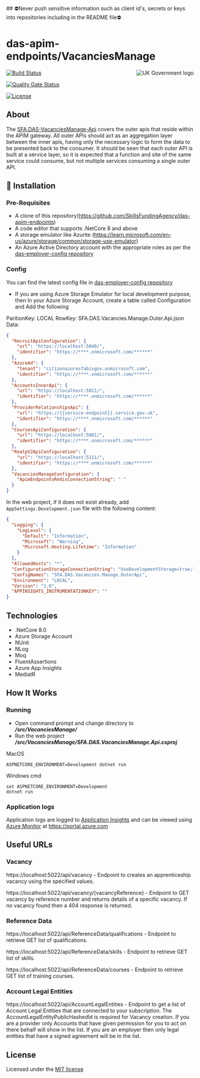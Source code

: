 ﻿﻿## ⛔Never push sensitive information such as client id's, secrets or keys into repositories including in the README file⛔

# das-apim-endpoints/VacanciesManage

<img src="https://avatars.githubusercontent.com/u/9841374?s=200&v=4" align="right" alt="UK Government logo">

[![Build Status](https://sfa-gov-uk.visualstudio.com/Digital%20Apprenticeship%20Service/_apis/build/status%2FAPIM%2Fdas-apim-endpoints-VacanciesManage?repoName=SkillsFundingAgency%2Fdas-apim-endpoints&branchName=master)](https://sfa-gov-uk.visualstudio.com/Digital%20Apprenticeship%20Service/_build/latest?definitionId=2882&repoName=SkillsFundingAgency%2Fdas-apim-endpoints&branchName=master)

[![Quality Gate Status](https://sonarcloud.io/api/project_badges/measure?project=SkillsFundingAgency_das-apim-endpoints_VacanciesManage&metric=alert_status)](https://sonarcloud.io/summary/new_code?id=SkillsFundingAgency_das-apim-endpoints_VacanciesManage)

[![License](https://img.shields.io/badge/license-MIT-lightgrey.svg?longCache=true&style=flat-square)](https://en.wikipedia.org/wiki/MIT_License)

## About

The [SFA.DAS-VacanciesManage-Api](https://github.com/SkillsFundingAgency/das-apim-endpoints/tree/master/src/VacanciesManage) covers the outer apis that reside within the APIM gateway. All outer APIs should act as an aggregation layer between the inner apis, having only the necessary logic to form the data to be presented back to the consumer. It should be seen that each outer API is built at a service layer, so it is expected that a function and site of the same service could consume, but not multiple services consuming a single outer API.

## 🚀 Installation

### Pre-Requisites
* A clone of this repository(https://github.com/SkillsFundingAgency/das-apim-endpoints)
* A code editor that supports .NetCore 8 and above
* A storage emulator like Azurite (https://learn.microsoft.com/en-us/azure/storage/common/storage-use-emulator)
* An Azure Active Directory account with the appropriate roles as per the [das-employer-config repository](https://github.com/SkillsFundingAgency/das-employer-config/blob/master/das-apim-endpoints/SFA.DAS.Vacancies.Manage.OuterApi.json)

### Config
You can find the latest config file in [das-employer-config repository](https://github.com/SkillsFundingAgency/das-employer-config/blob/master/das-apim-endpoints/SFA.DAS.Vacancies.Manage.OuterApi.json)

* If you are using Azure Storage Emulator for local development purpose, then In your Azure Storage Account, create a table called Configuration and Add the following

ParitionKey: LOCAL
RowKey: SFA.DAS.Vacancies.Manage.Outer.Api.json
Data:
```json
{
  "RecruitApiConfiguration": {
    "url": "https://localhost:5040/",
    "identifier": "https://****.onmicrosoft.com/******"
  },
  "AzureAd": {
    "tenant": "citizenazuresfabisgov.onmicrosoft.com",
    "identifier": "https://****.onmicrosoft.com/******"
  },
  "AccountsInnerApi": {
    "url": "https://localhost:5011/",
    "identifier": "https://****.onmicrosoft.com/******"
  },
  "ProviderRelationshipsApi": {
    "url": "https://{{service-endpoint}}.service.gov.uk",
    "identifier": "https://****.onmicrosoft.com/******"
  },
  "CoursesApiConfiguration": {
    "url": "https://localhost:5001/",
    "identifier": "https://****.onmicrosoft.com/******"
  },
  "RoatpV2ApiConfiguration": {
    "url": "https://localhost:5111/",
    "identifier": "https://****.onmicrosoft.com/******"
  },
  "VacanciesManageConfiguration": {
    "ApimEndpointsRedisConnectionString": " "
  }
}
```

In the web project, if it does not exist already, add `AppSettings.Development.json` file with the following content:

```json
{
  "Logging": {
    "LogLevel": {
      "Default": "Information",
      "Microsoft": "Warning",
      "Microsoft.Hosting.Lifetime": "Information"
    }
  },
  "AllowedHosts": "*",
  "ConfigurationStorageConnectionString": "UseDevelopmentStorage=true;",
  "ConfigNames": "SFA.DAS.Vacancies.Manage.OuterApi",
  "Environment": "LOCAL",
  "Version": "1.0",
  "APPINSIGHTS_INSTRUMENTATIONKEY": ""
}
```

## Technologies
* .NetCore 8.0
* Azure Storage Account
* NUnit
* NLog
* Moq
* FluentAssertions
* Azure App Insights
* MediatR

## How It Works

### Running

* Open command prompt and change directory to _**/src/VacanciesManage/**_
* Run the web project _**/src/VacanciesManage/SFA.DAS.VacanciesManage.Api.csproj**_

MacOS
```
ASPNETCORE_ENVIRONMENT=Development dotnet run
```
Windows cmd
```
set ASPNETCORE_ENVIRONMENT=Development
dotnet run
```

### Application logs
Application logs are logged to [Application Insights](https://learn.microsoft.com/en-us/azure/azure-monitor/app/app-insights-overview) and can be viewed using [Azure Monitor](https://learn.microsoft.com/en-us/azure/azure-monitor/overview) at https://portal.azure.com

## Useful URLs

### Vacancy

https://localhost:5022/api/vacancy - Endpoint to creates an apprenticeship vacancy using the specified values.

https://localhost:5022/api/vacancy/{vacancyReference} - Endpoint to GET vacancy by reference number and returns details of a specific vacancy. If no vacancy found then a 404 response is returned.

### Reference Data

https://localhost:5022/api/ReferenceData/qualifications - Endpoint to retrieve GET list of qualifications.

https://localhost:5022/api/ReferenceData/skills - Endpoint to retrieve GET list of skills.

https://localhost:5022/api/ReferenceData/courses - Endpoint to retrieve GET list of training courses.

### Account Legal Entities

https://localhost:5022/api/AccountLegalEntities - Endpoint to get a list of Account Legal Entities that are connected to your subscription. The AccountLegalEntityPublicHashedId is required for Vacancy creation. If you are a provider only Accounts that have given permission for you to act on there behalf will show in the list. If you are an employer then only legal entities that have a signed agreement will be in the list.

## License

Licensed under the [MIT license](LICENSE)